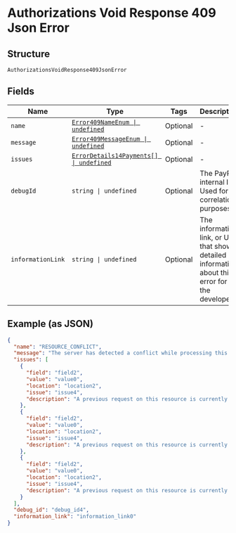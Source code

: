 
# Authorizations Void Response 409 Json Error

## Structure

`AuthorizationsVoidResponse409JsonError`

## Fields

| Name | Type | Tags | Description |
|  --- | --- | --- | --- |
| `name` | [`Error409NameEnum \| undefined`](../../doc/models/error-409-name-enum.md) | Optional | - |
| `message` | [`Error409MessageEnum \| undefined`](../../doc/models/error-409-message-enum.md) | Optional | - |
| `issues` | [`ErrorDetails14Payments[] \| undefined`](../../doc/models/error-details-14-payments.md) | Optional | - |
| `debugId` | `string \| undefined` | Optional | The PayPal internal ID. Used for correlation purposes. |
| `informationLink` | `string \| undefined` | Optional | The information link, or URI, that shows detailed information about this error for the developer. |

## Example (as JSON)

```json
{
  "name": "RESOURCE_CONFLICT",
  "message": "The server has detected a conflict while processing this request.",
  "issues": [
    {
      "field": "field2",
      "value": "value0",
      "location": "location2",
      "issue": "issue4",
      "description": "A previous request on this resource is currently in progress. Please wait for sometime and try again. It is best to space out the initial and the subsequent request(s) to avoid receiving this error."
    },
    {
      "field": "field2",
      "value": "value0",
      "location": "location2",
      "issue": "issue4",
      "description": "A previous request on this resource is currently in progress. Please wait for sometime and try again. It is best to space out the initial and the subsequent request(s) to avoid receiving this error."
    },
    {
      "field": "field2",
      "value": "value0",
      "location": "location2",
      "issue": "issue4",
      "description": "A previous request on this resource is currently in progress. Please wait for sometime and try again. It is best to space out the initial and the subsequent request(s) to avoid receiving this error."
    }
  ],
  "debug_id": "debug_id4",
  "information_link": "information_link0"
}
```

